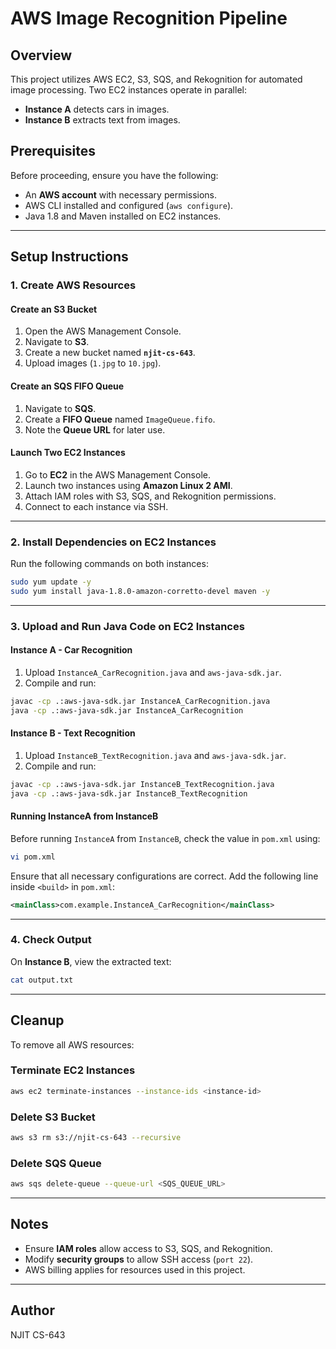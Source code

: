 # AWS Image Recognition Pipeline

## Overview
This project utilizes AWS EC2, S3, SQS, and Rekognition for automated image processing. Two EC2 instances operate in parallel: 
- **Instance A** detects cars in images.
- **Instance B** extracts text from images.

## Prerequisites
Before proceeding, ensure you have the following:
- An **AWS account** with necessary permissions.
- AWS CLI installed and configured (`aws configure`).
- Java 1.8 and Maven installed on EC2 instances.

---
## Setup Instructions
### 1. Create AWS Resources
#### **Create an S3 Bucket**
1. Open the AWS Management Console.
2. Navigate to **S3**.
3. Create a new bucket named **`njit-cs-643`**.
4. Upload images (`1.jpg` to `10.jpg`).

#### **Create an SQS FIFO Queue**
1. Navigate to **SQS**.
2. Create a **FIFO Queue** named `ImageQueue.fifo`.
3. Note the **Queue URL** for later use.

#### **Launch Two EC2 Instances**
1. Go to **EC2** in the AWS Management Console.
2. Launch two instances using **Amazon Linux 2 AMI**.
3. Attach IAM roles with S3, SQS, and Rekognition permissions.
4. Connect to each instance via SSH.

---
### 2. Install Dependencies on EC2 Instances
Run the following commands on both instances:
```bash
sudo yum update -y
sudo yum install java-1.8.0-amazon-corretto-devel maven -y
```

---
### 3. Upload and Run Java Code on EC2 Instances
#### **Instance A - Car Recognition**
1. Upload `InstanceA_CarRecognition.java` and `aws-java-sdk.jar`.
2. Compile and run:
```bash
javac -cp .:aws-java-sdk.jar InstanceA_CarRecognition.java
java -cp .:aws-java-sdk.jar InstanceA_CarRecognition
```

#### **Instance B - Text Recognition**
1. Upload `InstanceB_TextRecognition.java` and `aws-java-sdk.jar`.
2. Compile and run:
```bash
javac -cp .:aws-java-sdk.jar InstanceB_TextRecognition.java
java -cp .:aws-java-sdk.jar InstanceB_TextRecognition
```

#### **Running InstanceA from InstanceB**
Before running `InstanceA` from `InstanceB`, check the value in `pom.xml` using:
```bash
vi pom.xml
```
Ensure that all necessary configurations are correct. Add the following line inside `<build>` in `pom.xml`:
```xml
<mainClass>com.example.InstanceA_CarRecognition</mainClass>
```

---
### 4. Check Output
On **Instance B**, view the extracted text:
```bash
cat output.txt
```

---
## Cleanup
To remove all AWS resources:

### **Terminate EC2 Instances**
```bash
aws ec2 terminate-instances --instance-ids <instance-id>
```

### **Delete S3 Bucket**
```bash
aws s3 rm s3://njit-cs-643 --recursive
```

### **Delete SQS Queue**
```bash
aws sqs delete-queue --queue-url <SQS_QUEUE_URL>
```

---
## Notes
- Ensure **IAM roles** allow access to S3, SQS, and Rekognition.
- Modify **security groups** to allow SSH access (`port 22`).
- AWS billing applies for resources used in this project.

---
## Author
NJIT CS-643
